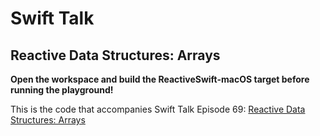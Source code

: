# Swift Talk
## Reactive Data Structures: Arrays

**Open the workspace and build the ReactiveSwift-macOS target before running the playground!**

This is the code that accompanies Swift Talk Episode 69: [Reactive Data Structures: Arrays](https://talk.objc.io/episodes/S01E69-reactive-data-structures-array)
